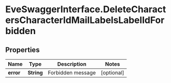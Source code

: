 # EveSwaggerInterface.DeleteCharactersCharacterIdMailLabelsLabelIdForbidden

## Properties
Name | Type | Description | Notes
------------ | ------------- | ------------- | -------------
**error** | **String** | Forbidden message | [optional] 


